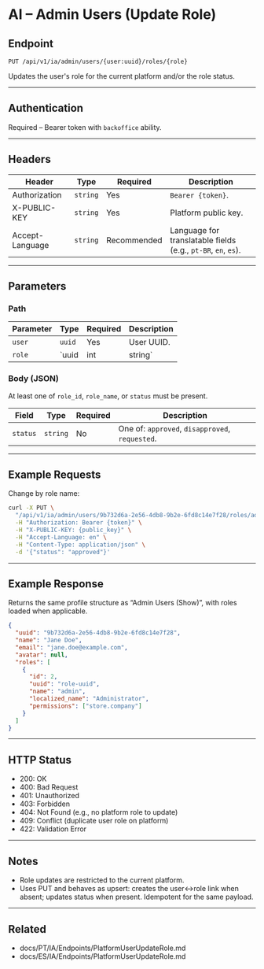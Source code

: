 # AI – Admin Users (Update Role)

## Endpoint

`PUT /api/v1/ia/admin/users/{user:uuid}/roles/{role}`

Updates the user's role for the current platform and/or the role status.

---

## Authentication

Required – Bearer token with `backoffice` ability.

---

## Headers

| Header | Type | Required | Description |
| ------ | ---- | -------- | ----------- |
| Authorization | `string` | Yes | `Bearer {token}`. |
| X-PUBLIC-KEY | `string` | Yes | Platform public key. |
| Accept-Language | `string` | Recommended | Language for translatable fields (e.g., `pt-BR`, `en`, `es`). |

---

## Parameters

### Path

| Parameter | Type | Required | Description |
| --------- | ---- | -------- | ----------- |
| `user` | `uuid` | Yes | User UUID. |
| `role` | `uuid|int|string` | Yes | Role identifier (UUID, ID, or name). |

### Body (JSON)

At least one of `role_id`, `role_name`, or `status` must be present.

| Field | Type | Required | Description |
| ----- | ---- | -------- | ----------- |
| `status` | `string` | No | One of: `approved`, `disapproved`, `requested`. |

---

## Example Requests

Change by role name:

```bash
curl -X PUT \
  "/api/v1/ia/admin/users/9b732d6a-2e56-4db8-9b2e-6fd8c14e7f28/roles/admin" \
  -H "Authorization: Bearer {token}" \
  -H "X-PUBLIC-KEY: {public_key}" \
  -H "Accept-Language: en" \
  -H "Content-Type: application/json" \
  -d '{"status": "approved"}'
```

---

## Example Response

Returns the same profile structure as “Admin Users (Show)”, with roles loaded when applicable.

```json
{
  "uuid": "9b732d6a-2e56-4db8-9b2e-6fd8c14e7f28",
  "name": "Jane Doe",
  "email": "jane.doe@example.com",
  "avatar": null,
  "roles": [
    {
      "id": 2,
      "uuid": "role-uuid",
      "name": "admin",
      "localized_name": "Administrator",
      "permissions": ["store.company"]
    }
  ]
}
```

---

## HTTP Status

- 200: OK
- 400: Bad Request
- 401: Unauthorized
- 403: Forbidden
- 404: Not Found (e.g., no platform role to update)
- 409: Conflict (duplicate user role on platform)
- 422: Validation Error

---

## Notes

- Role updates are restricted to the current platform.
- Uses PUT and behaves as upsert: creates the user↔role link when absent; updates status when present. Idempotent for the same payload.

---

## Related

- docs/PT/IA/Endpoints/PlatformUserUpdateRole.md
- docs/ES/IA/Endpoints/PlatformUserUpdateRole.md
